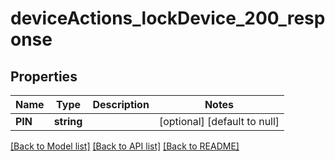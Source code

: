 # deviceActions_lockDevice_200_response

## Properties
Name | Type | Description | Notes
------------ | ------------- | ------------- | -------------
**PIN** | **string** |  | [optional] [default to null]

[[Back to Model list]](../README.md#documentation-for-models) [[Back to API list]](../README.md#documentation-for-api-endpoints) [[Back to README]](../README.md)


